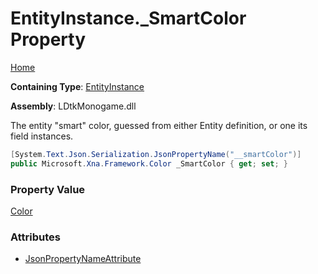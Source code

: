 # EntityInstance\.\_SmartColor Property

[Home](../../../README.md)

**Containing Type**: [EntityInstance](../README.md)

**Assembly**: LDtkMonogame\.dll

  
 The entity "smart" color, guessed from either Entity definition, or one its field instances\. 

```csharp
[System.Text.Json.Serialization.JsonPropertyName("__smartColor")]
public Microsoft.Xna.Framework.Color _SmartColor { get; set; }
```

### Property Value

[Color](https://docs.microsoft.com/en-us/dotnet/api/microsoft.xna.framework.color)

### Attributes

* [JsonPropertyNameAttribute](https://docs.microsoft.com/en-us/dotnet/api/system.text.json.serialization.jsonpropertynameattribute)

